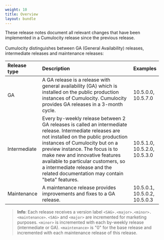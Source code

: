 ```yaml
---
weight: 10
title: Overview
layout: bundle
---
```


<div class="lead">
These release notes document all relevant changes that have been implemented in a Cumulocity release since the previous release.
</div>

<br>
Cumulocity distinguishes between GA (General Availability) releases, intermediate releases and maintenance releases:

<table>
<colgroup>
       <col style="width: 15%;">
       <col style="width: 70%;">
       <col style="width: 15%;">
    </colgroup>
    <thead>
<tr>
<th style="text-align:left">Release type</th>
<th style="text-align:left">Description</th>
<th style="text-align:left">Examples</th>
</tr>
</thead>
<tbody>
<tr>
<td style="text-align:left">GA</td>
<td style="text-align:left">A GA release is a release with general availability (GA) which is installed on the public production instances of Cumulocity. Cumulocity provides GA releases in a 3-month cycle.</td>
<td style="text-align:left">10.5.0.0, 10.5.7.0</td>
</tr>
<tr>
<td style="text-align:left">Intermediate</td>
<td style="text-align:left">Every by-weekly release between 2 GA releases is called an intermediate release. Intermediate releases are not installed on the public production instances of Cumulocity but on a preview instance. The focus is to make new and innovative features available to particular customers, so a intermediate release and the related documentation may contain "beta" features.</td>
<td style="text-align:left">10.5.1.0, 10.5.2.0, 10.5.3.0</td>
</tr>
<tr>
<td style="text-align:left">Maintenance</td>
<td style="text-align:left">A maintenance release provides improvements and fixes to a GA release.</td>
<td style="text-align:left">10.5.0.1, 10.5.0.2, 10.5.0.3</td>
</tr>
</tbody>
</table>

>**Info**: Each release receives a version label `<SAG>.<major>.<minor>.<maintenance>`. `<SAG>` and `<major>` are incremented for marketing purposes. `<minor>` is incremented with each by-weekly release (intermediate or GA). `<maintenance>` is "0" for the base release and incremented with each maintenance release of this release.